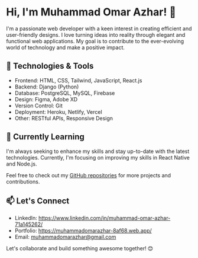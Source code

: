 # Hi, I'm Muhammad Omar Azhar! 👋

I'm a passionate web developer with a keen interest in creating efficient and user-friendly designs. I love turning ideas into reality through elegant and functional web applications. My goal is to contribute to the ever-evolving world of technology and make a positive impact.

## 🔧 Technologies & Tools

- Frontend: HTML, CSS, Tailwind, JavaScript, React.js
- Backend: Django (Python)
- Database: PostgreSQL, MySQL, Firebase
- Design: Figma, Adobe XD
- Version Control: Git
- Deployment: Heroku, Netlify, Vercel
- Other: RESTful APIs, Responsive Design

## 🌱 Currently Learning

I'm always seeking to enhance my skills and stay up-to-date with the latest technologies. Currently, I'm focusing on improving my skills in React Native and Node.js.

<!---## 🚀 Projects

Here are a few projects that I'm proud of:

1. [Project 1 Name](link to the project)
   - Brief description of the project.

2. [Project 2 Name](link to the project)
   - Brief description of the project.

3. [Project 3 Name](link to the project)
   - Brief description of the project.--->

Feel free to check out my [GitHub repositories](https://github.com/MuhammadOmarAzhar) for more projects and contributions.

## 📫 Let's Connect

- LinkedIn: https://www.linkedin.com/in/muhammad-omar-azhar-71a145262/
- Portfolio: https://muhammadomarazhar-8af68.web.app/
- Email: muhammadomarazhar@gmail.com

Let's collaborate and build something awesome together! 😊


<!---
MuhammadOmarAzhar/MuhammadOmarAzhar is a ✨ special ✨ repository because its `README.md` (this file) appears on your GitHub profile.
You can click the Preview link to take a look at your changes.
--->
